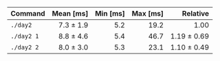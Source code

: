 | Command | Mean [ms] | Min [ms] | Max [ms] | Relative |
|:---|---:|---:|---:|---:|
| `./day2` | 7.3 ± 1.9 | 5.2 | 19.2 | 1.00 |
| `./day2 1` | 8.8 ± 4.6 | 5.4 | 46.7 | 1.19 ± 0.69 |
| `./day2 2` | 8.0 ± 3.0 | 5.3 | 23.1 | 1.10 ± 0.49 |
